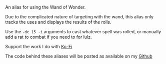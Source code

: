 An alias for using the Wand of Wonder.
 
Due to the complicated nature of targeting with the wand, this alias only tracks the uses and displays the results of the rolls.
 
Use the `-dc 15 -i` arguments to cast whatever spell was rolled, or manually add a rat to combat if you need to for lulz.
 
 
Support the work I do with [Ko-Fi](https://ko-fi.com/thereverendb)
 
The code behind these aliases will be posted as available on my  [Github](https://github.com/TheReverendB/avrae-aliases)
